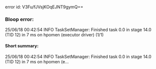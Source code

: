 error id: V3Fu/fJVsjKOqEJNT9gymQ==
### Bloop error:

25/06/18 00:42:54 INFO TaskSetManager: Finished task 0.0 in stage 14.0 (TID 12) in 7 ms on hpomen (executor driver) (1/1)
#### Short summary: 

25/06/18 00:42:54 INFO TaskSetManager: Finished task 0.0 in stage 14.0 (TID 12) in 7 ms on hpomen (e...